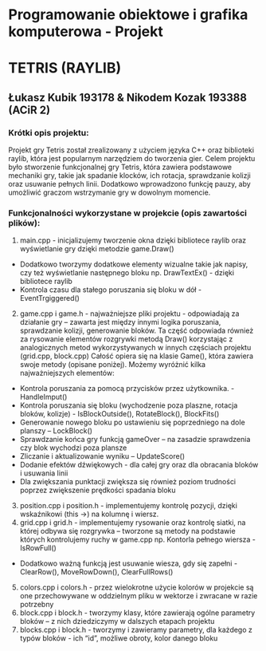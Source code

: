 # Programowanie obiektowe i grafika komputerowa - Projekt

# TETRIS (RAYLIB) 
## Łukasz Kubik 193178 & Nikodem Kozak 193388 (ACiR 2)

### Krótki opis projektu:
Projekt gry Tetris został zrealizowany z użyciem języka C++ oraz biblioteki raylib, która jest popularnym narzędziem do tworzenia gier. Celem projektu było stworzenie funkcjonalnej gry Tetris, która zawiera podstawowe mechaniki gry, takie jak spadanie klocków, ich rotacja, sprawdzanie kolizji oraz usuwanie pełnych linii. Dodatkowo wprowadzono funkcję pauzy, aby umożliwić graczom wstrzymanie gry w dowolnym momencie.

### Funkcjonalności wykorzystane w projekcie (opis zawartości plików):
1. main.cpp - inicjalizujemy tworzenie okna dzięki bibliotece raylib oraz wyświetlanie gry dzięki metodzie game.Draw()
* Dodatkowo tworzymy dodatkowe elementy wizualne takie jak napisy, czy też wyświetlanie następnego bloku np. DrawTextEx() - dzięki bibliotece raylib
* Kontrola czasu dla stałego poruszania się bloku w dół - EventTrgiggered()
2. game.cpp i game.h - najważniejsze pliki projektu - odpowiadają za działanie gry – zawarta jest między innymi logika poruszania, sprawdzanie kolizji, generowanie bloków. Ta część odpowiada również za rysowanie elementów rozgrywki metodą Draw() korzystając z analogicznych metod wykorzystywanych w innych częściach projektu (grid.cpp, block.cpp)
Całość opiera się na klasie Game(), która zawiera swoje metody (opisane poniżej). Możemy wyróżnić kilka najważniejszych elementów:
* Kontrola poruszania za pomocą przycisków przez użytkownika. - HandleImput()
* Kontrola poruszania się bloku (wychodzenie poza plaszne, rotacja bloków, kolizje) - IsBlockOutside(), RotateBlock(), BlockFits()
* Generowanie nowego bloku po ustawieniu się poprzedniego na dole planszy – LockBlock()
* Sprawdzanie końca gry funkcją gameOver – na zasadzie sprawdzenia czy blok wychodzi poza plansze
* Zliczanie i aktualizowanie wyniku – UpdateScore()
* Dodanie efektów dźwiękowych - dla całej gry oraz dla obracania bloków i usuwania linii
* Dla zwiększania punktacji zwiększa się również poziom trudności poprzez zwiększenie prędkości spadania bloku
3. position.cpp i position.h - implementujemy kontrolę pozycji, dzięki wskaźnikowi (this ->) na kolumnę i wiersz.
4. grid.cpp i grid.h - implementujemy rysowanie oraz kontrolę siatki, na której odbywa się rozgrywka – tworzone są metody na podstawie których kontrolujemy ruchy w game.cpp np. Kontorla pełnego wiersza - IsRowFull()
* Dodatkowo ważną funkcją jest usuwanie wiesza, gdy się zapełni - ClearRow(), MoveRowDown(), ClearFullRows()
5. colors.cpp i colors.h - przez wielokrotne użycie kolorów w projekcie są one przechowywane w oddzielnym pliku w wektorze i zwracane w razie potrzebny
6. block.cpp i block.h - tworzymy klasy, które zawierają ogólne parametry bloków – z nich dziedziczymy w dalszych etapach projektu
7. blocks.cpp i block.h - tworzymy i zawieramy parametry, dla każdego z typów bloków - ich “id”, możliwe obroty, kolor danego bloku
